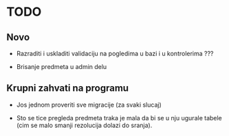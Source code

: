 # TODO

## Novo

- Razraditi i uskladiti validaciju na pogledima u bazi i u kontrolerima ???

- Brisanje predmeta u admin delu


## Krupni zahvati na programu

- Jos jednom proveriti sve migracije (za svaki slucaj)

- Sto se tice pregleda predmeta traka je mala da bi se u nju ugurale tabele (cim se malo smanji rezolucija dolazi do sranja).
